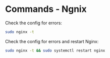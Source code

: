 # Commands - Ngnix

Check the config for errors:

```sh
sudo nginx -t
```

Check the config for errors and restart Nginx:

```sh
sudo nginx -t && sudo systemctl restart nginx
```
